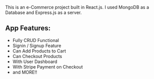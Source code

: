 This is an e-Commerce project built in React.js. I used MongoDB as a Database and Express.js as a server.

## App Features:

- Fully CRUD Functional
- Signin / Signup Feature
- Can Add Products to Cart
- Can Checkout Products 
- With User Dashboard
- With Stripe Payment on Checkout
- and MORE!!